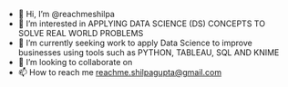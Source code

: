- 👋 Hi, I’m @reachmeshilpa
- 👀 I’m interested in APPLYING DATA SCIENCE (DS) CONCEPTS TO SOLVE REAL WORLD PROBLEMS
- 🌱 I’m currently seeking work to apply Data Science to improve businesses using tools such as PYTHON, TABLEAU, SQL AND KNIME
- 💞️ I’m looking to collaborate on 
- 📫 How to reach me reachme.shilpagupta@gmail.com

<!---
reachmeshilpa/reachmeshilpa is a ✨ special ✨ repository because its `README.md` (this file) appears on your GitHub profile.
You can click the Preview link to take a look at your changes.
--->
